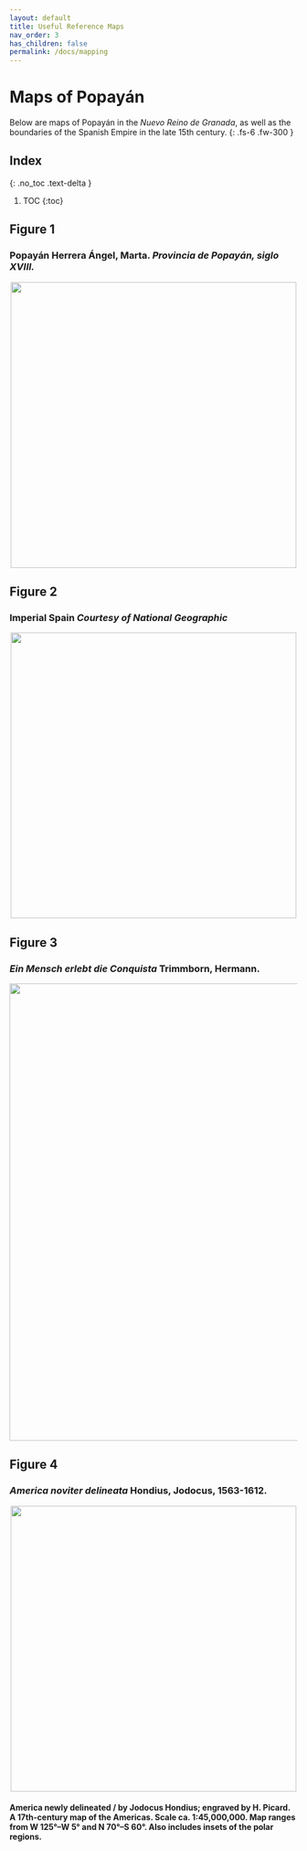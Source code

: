 ```yaml
---
layout: default
title: Useful Reference Maps
nav_order: 3
has_children: false
permalink: /docs/mapping
---
```


# **Maps of Popayán**

Below are maps of Popayán in the _Nuevo Reino de Granada_, as well as the boundaries of the Spanish Empire in the late 15th century.
{: .fs-6 .fw-300 }
## Index
{: .no_toc .text-delta }

1. TOC
{:toc}

## Figure 1
### Popayán Herrera Ángel, Marta. _Provincia de Popayán, siglo XVIII._
<img src="/juandelvalle/assets/images/Map.jpg" style="display:block;margin-left:auto;margin-right:auto;height:500px">

## Figure 2
### Imperial Spain _Courtesy of National Geographic_
<img src="/juandelvalle/assets/images/MapofImpSpain.png" style="display:block;margin-left:auto;margin-right:auto;height:500px">

## Figure 3
### _Ein Mensch erlebt die Conquista_ Trimmborn, Hermann.
<img src="/juandelvalle/assets/images/ExplorerMap.png" style="display:block;margin-left:auto;margin-right:auto;height:800px">

## Figure 4
### _America noviter delineata_ Hondius, Jodocus, 1563-1612.
<img src="/juandelvalle/assets/images/Americas16th.png" style="display:block;margin-left:auto;margin-right:auto;height:500px">

#### America newly delineated / by Jodocus Hondius; engraved by H. Picard. A 17th-century map of the Americas. Scale ca. 1:45,000,000. Map ranges from W 125°–W 5° and N 70°–S 60°. Also includes insets of the polar regions.
